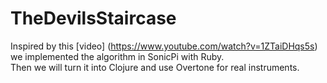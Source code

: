 # TheDevilsStaircase

Inspired by this [video] (https://www.youtube.com/watch?v=1ZTaiDHqs5s) we implemented the algorithm in SonicPi with Ruby.  
Then we will turn it into Clojure and use Overtone for real instruments.
